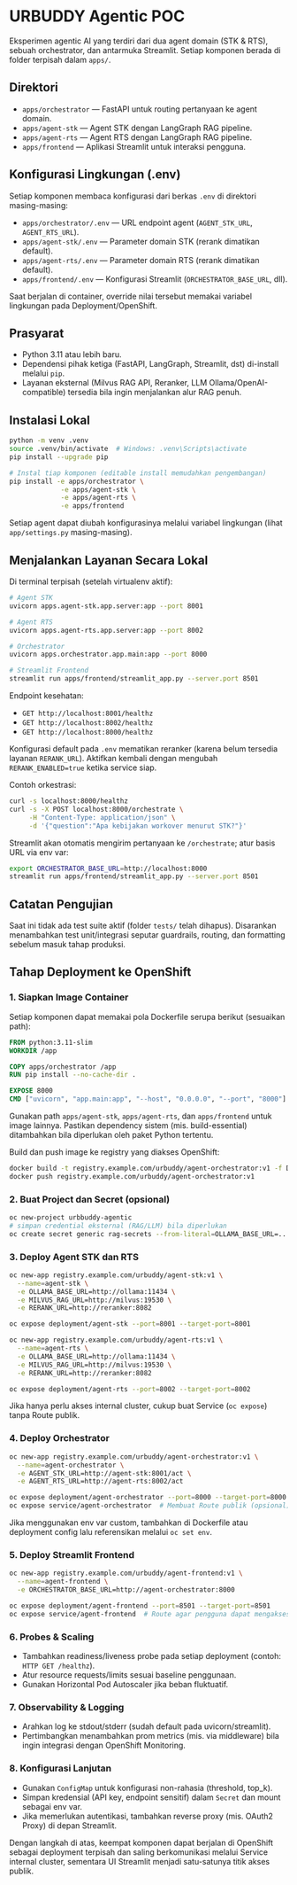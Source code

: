 # URBUDDY Agentic POC

Eksperimen agentic AI yang terdiri dari dua agent domain (STK & RTS), sebuah orchestrator, dan antarmuka Streamlit. Setiap komponen berada di folder terpisah dalam `apps/`.

## Direktori

- `apps/orchestrator` &mdash; FastAPI untuk routing pertanyaan ke agent domain.
- `apps/agent-stk` &mdash; Agent STK dengan LangGraph RAG pipeline.
- `apps/agent-rts` &mdash; Agent RTS dengan LangGraph RAG pipeline.
- `apps/frontend` &mdash; Aplikasi Streamlit untuk interaksi pengguna.

## Konfigurasi Lingkungan (.env)

Setiap komponen membaca konfigurasi dari berkas `.env` di direktori masing-masing:

- `apps/orchestrator/.env` — URL endpoint agent (`AGENT_STK_URL`, `AGENT_RTS_URL`).
- `apps/agent-stk/.env` — Parameter domain STK (rerank dimatikan default).
- `apps/agent-rts/.env` — Parameter domain RTS (rerank dimatikan default).
- `apps/frontend/.env` — Konfigurasi Streamlit (`ORCHESTRATOR_BASE_URL`, dll).

Saat berjalan di container, override nilai tersebut memakai variabel lingkungan pada Deployment/OpenShift.

## Prasyarat

- Python 3.11 atau lebih baru.
- Dependensi pihak ketiga (FastAPI, LangGraph, Streamlit, dst) di-install melalui `pip`.
- Layanan eksternal (Milvus RAG API, Reranker, LLM Ollama/OpenAI-compatible) tersedia bila ingin menjalankan alur RAG penuh.

## Instalasi Lokal

```bash
python -m venv .venv
source .venv/bin/activate  # Windows: .venv\Scripts\activate
pip install --upgrade pip

# Instal tiap komponen (editable install memudahkan pengembangan)
pip install -e apps/orchestrator \
             -e apps/agent-stk \
             -e apps/agent-rts \
             -e apps/frontend
```

Setiap agent dapat diubah konfigurasinya melalui variabel lingkungan (lihat `app/settings.py` masing-masing).

## Menjalankan Layanan Secara Lokal

Di terminal terpisah (setelah virtualenv aktif):

```bash
# Agent STK
uvicorn apps.agent-stk.app.server:app --port 8001

# Agent RTS
uvicorn apps.agent-rts.app.server:app --port 8002

# Orchestrator
uvicorn apps.orchestrator.app.main:app --port 8000

# Streamlit Frontend
streamlit run apps/frontend/streamlit_app.py --server.port 8501
```

Endpoint kesehatan:

- `GET http://localhost:8001/healthz`
- `GET http://localhost:8002/healthz`
- `GET http://localhost:8000/healthz`

Konfigurasi default pada `.env` mematikan reranker (karena belum tersedia layanan `RERANK_URL`). Aktifkan kembali dengan mengubah `RERANK_ENABLED=true` ketika service siap.

Contoh orkestrasi:

```bash
curl -s localhost:8000/healthz
curl -s -X POST localhost:8000/orchestrate \
     -H "Content-Type: application/json" \
     -d '{"question":"Apa kebijakan workover menurut STK?"}'
```

Streamlit akan otomatis mengirim pertanyaan ke `/orchestrate`; atur basis URL via env var:

```bash
export ORCHESTRATOR_BASE_URL=http://localhost:8000
streamlit run apps/frontend/streamlit_app.py --server.port 8501
```

## Catatan Pengujian

Saat ini tidak ada test suite aktif (folder `tests/` telah dihapus). Disarankan menambahkan test unit/integrasi seputar guardrails, routing, dan formatting sebelum masuk tahap produksi.

## Tahap Deployment ke OpenShift

### 1. Siapkan Image Container

Setiap komponen dapat memakai pola Dockerfile serupa berikut (sesuaikan path):

```dockerfile
FROM python:3.11-slim
WORKDIR /app

COPY apps/orchestrator /app
RUN pip install --no-cache-dir .

EXPOSE 8000
CMD ["uvicorn", "app.main:app", "--host", "0.0.0.0", "--port", "8000"]
```

Gunakan path `apps/agent-stk`, `apps/agent-rts`, dan `apps/frontend` untuk image lainnya. Pastikan dependency sistem (mis. build-essential) ditambahkan bila diperlukan oleh paket Python tertentu.

Build dan push image ke registry yang diakses OpenShift:

```bash
docker build -t registry.example.com/urbuddy/agent-orchestrator:v1 -f Dockerfile.orchestrator .
docker push registry.example.com/urbuddy/agent-orchestrator:v1
```

### 2. Buat Project dan Secret (opsional)

```bash
oc new-project urbbuddy-agentic
# simpan credential eksternal (RAG/LLM) bila diperlukan
oc create secret generic rag-secrets --from-literal=OLLAMA_BASE_URL=... --from-literal=MILVUS_RAG_URL=...
```

### 3. Deploy Agent STK dan RTS

```bash
oc new-app registry.example.com/urbuddy/agent-stk:v1 \
  --name=agent-stk \
  -e OLLAMA_BASE_URL=http://ollama:11434 \
  -e MILVUS_RAG_URL=http://milvus:19530 \
  -e RERANK_URL=http://reranker:8082

oc expose deployment/agent-stk --port=8001 --target-port=8001

oc new-app registry.example.com/urbuddy/agent-rts:v1 \
  --name=agent-rts \
  -e OLLAMA_BASE_URL=http://ollama:11434 \
  -e MILVUS_RAG_URL=http://milvus:19530 \
  -e RERANK_URL=http://reranker:8082

oc expose deployment/agent-rts --port=8002 --target-port=8002
```

Jika hanya perlu akses internal cluster, cukup buat Service (`oc expose`) tanpa Route publik.

### 4. Deploy Orchestrator

```bash
oc new-app registry.example.com/urbuddy/agent-orchestrator:v1 \
  --name=agent-orchestrator \
  -e AGENT_STK_URL=http://agent-stk:8001/act \
  -e AGENT_RTS_URL=http://agent-rts:8002/act

oc expose deployment/agent-orchestrator --port=8000 --target-port=8000
oc expose service/agent-orchestrator  # Membuat Route publik (opsional)
```

Jika menggunakan env var custom, tambahkan di Dockerfile atau deployment config lalu referensikan melalui `oc set env`.

### 5. Deploy Streamlit Frontend

```bash
oc new-app registry.example.com/urbuddy/agent-frontend:v1 \
  --name=agent-frontend \
  -e ORCHESTRATOR_BASE_URL=http://agent-orchestrator:8000

oc expose deployment/agent-frontend --port=8501 --target-port=8501
oc expose service/agent-frontend  # Route agar pengguna dapat mengakses UI
```

### 6. Probes & Scaling

- Tambahkan readiness/liveness probe pada setiap deployment (contoh: `HTTP GET /healthz`).
- Atur resource requests/limits sesuai baseline penggunaan.
- Gunakan Horizontal Pod Autoscaler jika beban fluktuatif.

### 7. Observability & Logging

- Arahkan log ke stdout/stderr (sudah default pada uvicorn/streamlit).
- Pertimbangkan menambahkan prom metrics (mis. via middleware) bila ingin integrasi dengan OpenShift Monitoring.

### 8. Konfigurasi Lanjutan

- Gunakan `ConfigMap` untuk konfigurasi non-rahasia (threshold, top_k).
- Simpan kredensial (API key, endpoint sensitif) dalam `Secret` dan mount sebagai env var.
- Jika memerlukan autentikasi, tambahkan reverse proxy (mis. OAuth2 Proxy) di depan Streamlit.

Dengan langkah di atas, keempat komponen dapat berjalan di OpenShift sebagai deployment terpisah dan saling berkomunikasi melalui Service internal cluster, sementara UI Streamlit menjadi satu-satunya titik akses publik.
